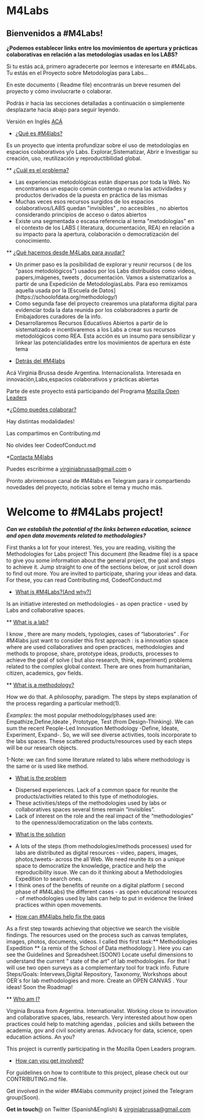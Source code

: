 # M4Labs

## Bienvenidos a #M4Labs!

**¿Podemos establecer links entre los movimientos de apertura y prácticas colaborativas en relación a las metodologías usadas en los LABS?**

Si tu estás acá, primero agradecerte por leernos e interesarte en #M4Labs. Tu estás en el Proyecto sobre Metodologías para Labs...

En este documento ( Readme file) encontrarás un breve resumen del proyecto y cómo involucrarte o colaborar.

Podrás ir hacia las secciones detalladas a continuación o simplemente desplazarte hacia abajo para seguir leyendo.

Versión en Inglés [ACÁ](Welcome-to-#M4Labs-project!)

* [¿Qué es #M4labs?](#¿Qué-es-#M4Labs?)

Es un proyecto que intenta profundizar sobre el uso de metodologías en espacios colaborativos y/o Labs. Explorar,Sistematizar, Abrir e Investigar su creación, uso, reutilización y reproductibilidad global.

** [¿Cuál es el problema?](#¿Cuál-es-el-problema?)

<ul>
<li>Las experiencias metodológicas están dispersas por toda la Web. No encontramos un espacio común contenga o reuna las actividades y productos derivados de la puesta en práctica de las mismas</li>
  
<li>Muchas veces esos recursos surgidos de los espacios colaborativos/LABS quedan "invisibles" , no accesibles , no abiertos considerando principios de acceso o datos abiertos</li>

<li>Existe una segmentada o escasa referencia al tema "metodologías" en el contexto de los LABS ( literatura, documentación, REA) en relación a su impacto para la apertura, colaboración o democratización del conocimiento.</li>
</ul>

** [¿Qué hacemos desde M4Labs para ayudar?](#¿Qué-hacemos-desde-M4Labs-para-ayudar?)

<ul>
<li>Un primer paso es la posibilidad de explorar y reunir recursos ( de los "pasos metodológicos") usados por los Labs distribuídos como videos, papers,imágenes, tweets , documentación. Vamos a sistematizarlos a partir de una Expedición de MetodologíasLabs. Para eso remixamos aquella usada por la [Escuela de Datos](https://schoolofdata.org/methodology/)</li>
<li>Como segunda fase del proyecto crearemos una plataforma digital para evidenciar toda la data reunida por los colaboradores a partir de Embajadores curadores de la info.</li>
<li>Desarrollaremos Recursos Educativos Abiertos a partir de lo sistematizado e incentivaremos a los Labs a crear sus recursos metodológicos como REA. Esta acción es un insumo para sensibilizar y linkear las potencialidades entre los movimientos de apertura en éste tema</li>
</ul>

* [Detrás del #M4labs](#Detrás-del-#M4labs)

Acá Virginia Brussa desde Argentina. Internacionalista. Interesada en innovación,Labs,espacios colaborativos y prácticas abiertas

Parte de este proyecto está participando del Programa [Mozilla Open Leaders](https://medium.com/read-write-participate/meet-our-next-cohort-of-open-leaders-ebc8dadb2e53)


*[¿Cómo puedes colaborar?](#Cómo-puedes-colaborar?)

Hay distintas modalidades!

Las compartimos en Contributing.md

No olvides leer CodeofConduct.md 

*[Contacta M4labs](#Contacta-M4Labs)

Puedes escribirme a virginiabrussa@gmail.com o 

Pronto abriremosun canal de #M4labs en Telegram para ir compartiendo novedades del proyecto, noticias sobre el tema y mucho más. 


<h1>Welcome to #M4Labs project!</h1>

***Can we establish the potential of the links between education, science and open data movements related to methodologies?***

First thanks a lot for your interest. Yes, you are reading, visiting the Methodologies for Labs project! 
This document (the Readme file) is a space to give you some information about the general project, the goal and steps to achieve it. Jump straight to one of the sections below, or just scroll down to find out more.
You are invited to participate, sharing your ideas and data. 
For these, you can read Contributing.md, CodeofConduct.md 

* [What is #M4Labs?(And why?)](#What-is-#M4Labs?)

Is an initiative interested on methodologies - as open practice -  used by Labs and collaborative spaces. 

** [What is a lab?](#What-is-a-lab?)

I know , there are many models, typologies, cases of “laboratories” . For #M4labs just want to consider this  first approach : is a innovation space where are used collaboratives and open practices, methodologies and  methods to propose, share, prototype ideas, products, processes  to achieve the goal of solve ( but also research, think, experiment) problems related to the complex global context. There are ones from  humanitarian, citizen, academics, gov fields. 

** [What is a methodology?](#What-is-a-methodology?)

How we do that. A philosophy, paradigm. The steps by steps explanation of the process regarding a particular method(1).

*Examples*: the most popular methodology/phases used are: Empathize,Define,Ideate , Prototype, Test (from Design-Thinking). We can sum the recent  People-Led Innovation Methodology -Define, Ideate, Experiment, Expand-. So, we will  see diverse activities, tools incorporate to the labs spaces. These scattered  products/resources used by each steps  will be our research objects.

1-Note:  we can find some literature related to labs where methodology is the same or is used like method. 

* [What is the problem](#What-is-the-problem)

<ul>
<li>Dispersed experiences. Lack of a common space for reunite the products/activities related to this type of methodologies.</li>
  
<li>These activities/steps of the methodologies used by labs or collaboratives spaces several times  remain  “invisibles”.</li>

<li>Lack of interest on the role and the real impact of the “methodologies”  to the openness/democratization on the labs contexts.</li>

</ul>

* [What is the solution](#What-is-the-solution)

<ul>
<li>A lots of the steps (from methodologies/methods processes) used for labs are distributed as digital resources - video, papers, images, photos,tweets- across the all Web.  We need reunite its on a unique space to democratize the knowledge, practice and help the reproducibility issue. We can do it thinking about a  Methodologies Expedition to search ones. </li>
<li>I think ones of the benefits of reunite on a digital platform ( second phase of #M4Labs) the different cases - as  open educational resources - of methodologies used by labs can help to put in evidence the linked practices within open movements.</li>
  </ul>
  
* [How can #M4labs help fix the gaps](#How-can-M4Labs-help-fix-the-gaps)

As a first step towards achieving that objective we search the visible findings. The resources used on the process such as canvas templates, images, photos, documents, videos. I called this first task:** Methodologies Expedition ** (a remix of the School of Data methodology ). Here you can see the Guidelines and Spreadsheet.(SOON!) 
Locate useful  dimensions to understand the current “ state of the art” of lab methodologies. For that I will use two open surveys as a complementary tool for track info.
Future Steps/Goals: Intervews,Digital Repository, Taxonomy,   Workshops about OER´s for lab methodologies and more. Create an OPEN CANVAS .  Your ideas!
Soon the Roadmap! 

** [Who am I?](#Who-I-am?)

Virginia Brussa from Argentina. Internationalist. Working close to innovation and collaborative spaces, labs, research. Very interested about how open practices could help to matching agendas , policies and skills between the academia, gov and civil society arenas. Advocacy for data, science, open education  actions. An you? 

This project is currently participating in the Mozilla Open Leaders program.

* [How can you get involved?](#How-can-you-get-involved?)

For guidelines on how to contribute to this project, please check out our CONTRIBUTING.md file.

Get involved in the wider #M4labs community project joined the Telegram group(Soon).

<strong>Get in touch</strong>@ on Twitter (Spanish&English) & virginiabrussa@gmail.com



